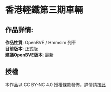 # 香港輕鐵第三期車輛
## 作品詳情:  
**作品性質**: OpenBVE / Hmmsim 列車  
**目前版本**: 正式版  
**建議OpenBVE版本**: 最新  

## 授權
本作品以 CC BY-NC 4.0 授權條款發佈，詳情請[按此](https://creativecommons.org/licenses/by-nc/4.0)
